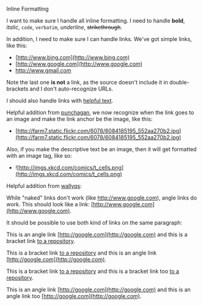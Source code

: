 Inline Formatting

I want to make sure I handle all inline formatting. I need to handle
**bold**, *italic*, `code`, `verbatim`, *underline*, ~~strikethrough~~.

In addition, I need to make sure I can handle links. We've got simple
links, like this:

 * [http://www.bing.com](http://www.bing.com)
 * [http://www.google.com](http://www.google.com)
 * http://www.gmail.com

Note the last one **is not** a link, as the source doesn't include it in
double-brackets and I don't auto-recognize URLs.

I should also handle links with [helpful text](http://www.xkcd.com).

Helpful addition from [punchagan](https://github.com/punchagan), we now
recognize when the link goes to an image and make the link anchor be the
image, like this:

 * [http://farm7.static.flickr.com/6078/6084185195_552aa270b2.jpg](http://farm7.static.flickr.com/6078/6084185195_552aa270b2.jpg)

Also, if you make the descriptive text be an image, then it will get formatted
with an image tag, like so:

 * ![http://imgs.xkcd.com/comics/t_cells.png](http://imgs.xkcd.com/comics/t_cells.png)

Helpful addition from [wallyqs](https://github.com/wallyqs):


While "naked" links don't work (like http://www.google.com), angle links
do work. This should look like a link: [http://www.google.com](http://www.google.com).

It should be possible to use both kind of links on the same paragraph:

This is an angle link [http://google.com](http://google.com) and this is a bracket link [to a repository](https://github.com/bdewey/org-ruby).

This is a bracket link [to a repository](https://github.com/bdewey/org-ruby) and this is an angle link [http://google.com](http://google.com).

This is a bracket link [to a repository](https://github.com/bdewey/org-ruby) and this is a bracket link too  [to a repository](https://github.com/bdewey/org-ruby).

This is an angle link [http://google.com](http://google.com) and this is an angle link too [http://google.com](http://google.com).
